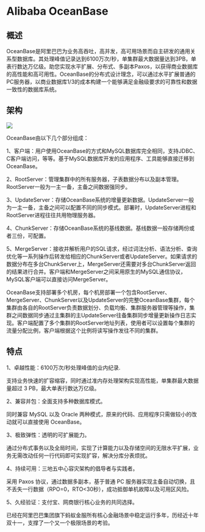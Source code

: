 <!--
 * @Author: wangzhichiao<https://github.com/wzc570738205>
 * @Date: 2021-03-29 16:22:27
 * @LastEditors: wangzhichiao<https://github.com/wzc570738205>
 * @LastEditTime: 2021-03-29 16:25:04
-->
# **Alibaba OceanBase**
## **概述**
OceanBase是阿里巴巴为业务高吞吐，高并发，高可用场景而自主研发的通用关系型数据库。其处理峰值记录达到6100万次/秒，单集群最大数据量达到3PB，单表行数达万亿级。助您实现水平扩展、分布式、多副本Paxos，以获得商业数据库的高性能和高可用性。OceanBase的分布式设计理念，可以通过水平扩展普通的PC服务器，以商业数据库1/3的成本构建一个能够满足金融级要求的可靠性和数据一致性的数据库系统。
## **架构**
![](/images/fenbushi/Aspose.Words.e155d991-2bba-4b18-8ef6-192bfb238a28.003.png)

OceanBase由以下几个部分组成：

1、客户端：用户使用OceanBase的方式和MySQL数据库完全相同，支持JDBC、C客户端访问，等等。基于MySQL数据库开发的应用程序、工具能够直接迁移到OceanBase。

2、RootServer：管理集群中的所有服务器，子表数据分布以及副本管理。RootServer一般为一主一备，主备之间数据强同步。

3、UpdateServer：存储OceanBase系统的增量更新数据。UpdateServer一般为一主一备，主备之间可以配置不同的同步模式。部署时，UpdateServer进程和RootServer进程往往共用物理服务器。

4、ChunkServer：存储OceanBase系统的基线数据。基线数据一般存储两份或者三份，可配置。

5、MergeServer：接收并解析用户的SQL请求，经过词法分析、语法分析、查询优化等一系列操作后转发给相应的ChunkServer或者UpdateServer。如果请求的数据分布在多台ChunkServer上，MergeServer还需要对多台ChunkServer返回的结果进行合并。客户端和MergeServer之间采用原生的MySQL通信协议，MySQL客户端可以直接访问MergeServer。

OceanBase支持部署多个机房，每个机房部署一个包含RootServer、MergeServer、ChunkServer以及UpdateServer的完整OceanBase集群，每个集群由各自的RootServer负责数据划分、负载均衡、集群服务器管理等操作，集群之间数据同步通过主集群的主UpdateServer往备集群同步增量更新操作日志实现。客户端配置了多个集群的RootServer地址列表，使用者可以设置每个集群的流量分配比例，客户端根据这个比例将读写操作发往不同的集群。
## **特点**
1、卓越性能：6100万次/秒处理峰值的业内纪录.

支持业务快速的扩容缩容，同时通过准内存处理架构实现高性能，单集群最大数据量超过 3 PB，最大单表行数达万亿级。

2、兼容并包：全面支持多种数据库模式。

同时兼容 MySQL 以及 Oracle 两种模式，原来的代码、应用程序只需做较小的改动就可以直接使用 OceanBase。

3、极致弹性：透明的可扩展能力。

通过分布式事务以及全局时间，实现了计算能力以及存储空间的无限水平扩展，业务无需改动任何一行代码即可实现扩容，解决分库分表烦扰。

4、持续可用：三地五中心容灾架构的倡导者与实践者。

采用 Paxos 协议，通过数据多副本，基于普通 PC 服务器实现主备自动切换，且不丢失一行数据（RPO=0，RTO<30秒），成功抵御单机故障以及可用区风险。

5、久经验证：支付宝、网商银行核心业务的共同选择。

已经在阿里巴巴集团旗下蚂蚁金服所有核心金融场景中稳定运行多年，历经近十年双十一，支撑了一个又一个极限场景的考验。
